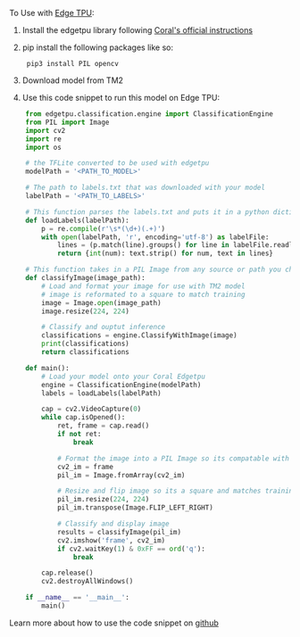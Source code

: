 To Use with [Edge TPU](https://coral.withgoogle.com/):

1. Install the edgetpu library following [Coral's official instructions](https://coral.withgoogle.com/docs/edgetpu/api-intro/#install-the-library)

2. pip install the following packages like so:

        pip3 install PIL opencv
3. Download model from TM2
4. Use this code snippet to run this model on Edge TPU:

```python
    from edgetpu.classification.engine import ClassificationEngine
    from PIL import Image
    import cv2
    import re
    import os

    # the TFLite converted to be used with edgetpu
    modelPath = '<PATH_TO_MODEL>'

    # The path to labels.txt that was downloaded with your model
    labelPath = '<PATH_TO_LABELS>'

    # This function parses the labels.txt and puts it in a python dictionary
    def loadLabels(labelPath):
        p = re.compile(r'\s*(\d+)(.+)')
        with open(labelPath, 'r', encoding='utf-8') as labelFile:
            lines = (p.match(line).groups() for line in labelFile.readlines())
            return {int(num): text.strip() for num, text in lines}

    # This function takes in a PIL Image from any source or path you choose
    def classifyImage(image_path):
        # Load and format your image for use with TM2 model
        # image is reformated to a square to match training
        image = Image.open(image_path)
        image.resize(224, 224)

        # Classify and ouptut inference
        classifications = engine.ClassifyWithImage(image)
        print(classifications)
        return classifications

    def main():
        # Load your model onto your Coral Edgetpu
        engine = ClassificationEngine(modelPath)
        labels = loadLabels(labelPath)

        cap = cv2.VideoCapture(0)
        while cap.isOpened():
            ret, frame = cap.read()
            if not ret:
                break

            # Format the image into a PIL Image so its compatable with Edge TPU
            cv2_im = frame
            pil_im = Image.fromArray(cv2_im)

            # Resize and flip image so its a square and matches training
            pil_im.resize(224, 224)
            pil_im.transpose(Image.FLIP_LEFT_RIGHT)

            # Classify and display image
            results = classifyImage(pil_im)
            cv2.imshow('frame', cv2_im)
            if cv2.waitKey(1) & 0xFF == ord('q'):
                break

        cap.release()
        cv2.destroyAllWindows()

    if __name__ == '__main__':
        main()

```

Learn more about how to use the code snippet on [github](https://github.com/google-coral/examples-camera)
